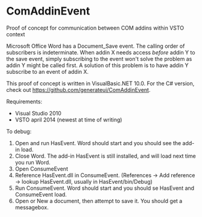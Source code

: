 ComAddinEvent
=============

Proof of concept for communication between COM addins within VSTO context

Microsoft Office Word has a Document_Save event. The calling order of subscribers is indeterminate. 
When addin X needs access *before* addin Y to the save event, simply subscribing to the event won't solve the problem as addin Y might be called first.
A solution of this problem is to have addin Y subscribe to an event of addin X.

This proof of concept is written in VisualBasic.NET 10.0. For the C# version, check out https://github.com/generateui/ComAddinEvent.

Requirements:
* Visual Studio 2010
* VSTO april 2014 (newest at time of writing)

To debug:

1. Open and run HasEvent. Word should start and you should see the add-in load.
2. Close Word. The add-in HasEvent is still installed, and will load next time you run Word.
3. Open ConsumeEvent
4. Reference HasEvent.dll in ConsumeEvent. (References → Add reference → lookup HasEvent.dll, usually in HasEvent/bin/Debug)
5. Run ConsumeEvent. Word should start and you should se HasEvent and ConsumeEvent load.
6. Open or New a document, then attempt to save it. You should get a messagebox.
